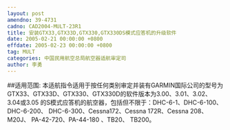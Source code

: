 ```yaml
---
layout: post
amendno: 39-4731
cadno: CAD2004-MULT-23R1
title: 安装GTX33,GTX33D,GTX330,GTX330DS模式应答机的升级软件
date: 2005-02-21 00:00:00 +0800
effdate: 2005-02-23 00:00:00 +0800
tag: MULT
categories: 中国民用航空总局航空器适航审定司
author: 李勇
---
```


##适用范围:
本适航指令适用于按任何类别审定并装有GARMIN国际公司的型号为GTX33、GTX33D、GTX330、GTX330D的软件版本为3.00、3.01、3.02、
3.04或3.05 的S模式应答机的航空器，包括但不限于：DHC-6-1、DHC-6-100、DHC-6-200、 DHC-6-300、Cessna172、Cessna 172R、Cessna 208、 M20J、 PA-42-720、PA-44-180 、TB20、 TB200。

